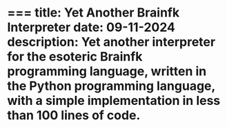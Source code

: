 === 
title: Yet Another Brainf**k Interpreter
date: 09-11-2024
description: Yet another interpreter for the esoteric Brainf**k programming language, written in the Python programming language, with a simple implementation in less than 100 lines of code.
=== 